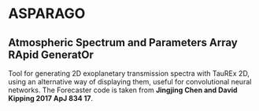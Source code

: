 # ASPARAGO
## Atmospheric Spectrum and Parameters Array RApid GeneratOr

Tool for generating 2D exoplanetary transmission spectra with TauREx 2D, using an alternative way of displaying them, useful for convolutional neural networks. The Forecaster code is taken from __Jingjing Chen and David Kipping 2017 ApJ 834 17__.
